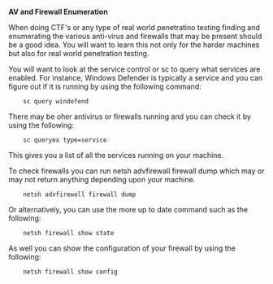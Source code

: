 <strong>AV and Firewall Enumeration</strong>

When doing CTF's or any type of real world penetratino testing finding and enumerating the various anti-virus and firewalls that may be present should be a good idea. You will want to learn this not only for the harder machines but also for real world penetration testing.

You will want to look at the service control or sc to query what services are enabled. For instance, Windows Defender is typically a service and you can figure out if it is running by using the following command:
```
    sc query windefend
```
There may be oher antivirus or firewalls running and you can check it by using the following:
```
    sc queryex type=service
```
This gives you a list of all the services running on your machine.

To check firewalls you can run netsh advfirewall firewall dump which may or may not return anything depending upon your machine.
```
    netsh advfirewall firewall dump
```
Or alternatively, you can use the more up to date command such as the following:
```
    netsh firewall show state
```
As well you can show the configuration of your firewall by using the following:
```
    netsh firewall show config
```

